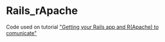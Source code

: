 # Rails_rApache
Code used on tutorial <a href="http://raphaottoni.com/?p=180"> "Getting your Rails app and R(Apache) to comunicate"</a>
